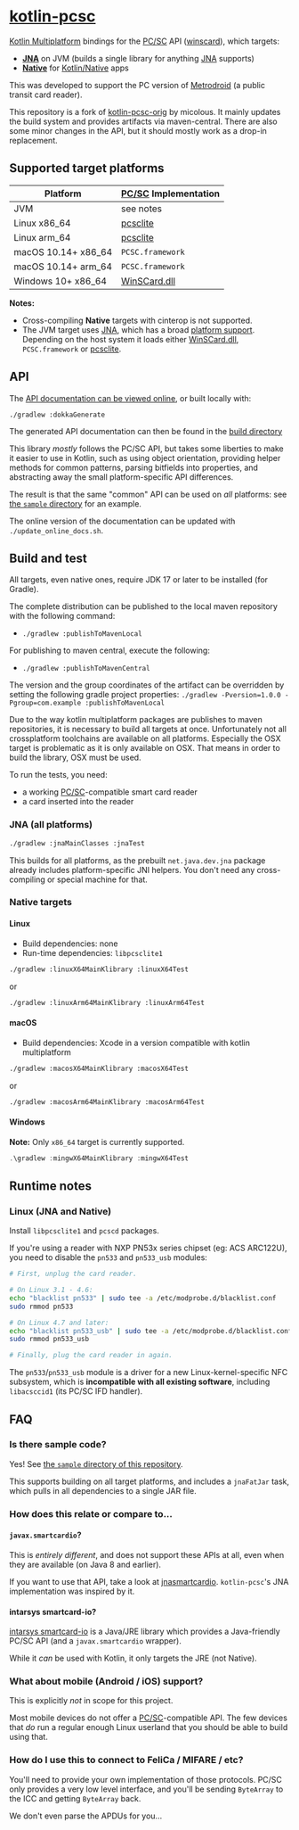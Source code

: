 # [kotlin-pcsc][]

[Kotlin Multiplatform][multi] bindings for the [PC/SC][] API ([winscard][]),
which targets:

* **[JNA][]** on JVM (builds a single library for anything [JNA][] supports)
* **[Native][]** for [Kotlin/Native][native] apps

This was developed to support the PC version of [Metrodroid][] (a public transit
card reader).

This repository is a fork of [kotlin-pcsc-orig][] by micolous.
It mainly updates the build system and provides artifacts via maven-central.
There are also some minor changes in the API, but it should mostly work as a drop-in replacement.

## Supported target platforms

Platform            | [PC/SC][] Implementation
------------------- |--------------------------
JVM                 | see notes
Linux x86_64        | [pcsclite][]
Linux arm_64        | [pcsclite][]
macOS 10.14+ x86_64 | `PCSC.framework`
macOS 10.14+ arm_64 | `PCSC.framework`
Windows 10+ x86_64  | [WinSCard.dll][winscard]

**Notes:** 

- Cross-compiling **Native** targets with cinterop is not supported.
- The JVM target uses [JNA][], which has a broad [platform support](https://github.com/java-native-access/jna/tree/master/lib/native). 
  Depending on the host system it loads either [WinSCard.dll][winscard], `PCSC.framework` or [pcsclite][].

## API

The [API documentation can be viewed online][api-docs], or built locally with:

`./gradlew :dokkaGenerate`

The generated API documentation can then be found in the [build directory](./build/dokka/html/index.html)

This library _mostly_ follows the PC/SC API, but takes some liberties to make it
easier to use in Kotlin, such as using object orientation, providing helper
methods for common patterns, parsing bitfields into properties, and abstracting
away the small platform-specific API differences.

The result is that the same "common" API can be used on _all_ platforms: see
[the `sample` directory](./sample/) for an example.

The online version of the documentation can be updated with `./update_online_docs.sh`.

## Build and test

All targets, even native ones, require JDK 17 or later to be installed (for Gradle).

The complete distribution can be published to the local maven repository with the following command:

* `./gradlew :publishToMavenLocal`

For publishing to maven central, execute the following:

* `./gradlew :publishToMavenCentral`

The version and the group coordinates of the artifact can be overridden by setting the following gradle project properties:
`./gradlew -Pversion=1.0.0 -Pgroup=com.example :publishToMavenLocal`

Due to the way kotlin multiplatform packages are publishes to maven repositories, it is necessary to build all targets at once.
Unfortunately not all crossplatform toolchains are available on all platforms.
Especially the OSX target is problematic as it is only available on OSX.
That means in order to build the library, OSX must be used.

To run the tests, you need:

* a working [PC/SC][]-compatible smart card reader
* a card inserted into the reader

### JNA (all platforms)

```sh
./gradlew :jnaMainClasses :jnaTest
```

This builds for all platforms, as the prebuilt `net.java.dev.jna` package already includes
platform-specific JNI helpers.  You don't need any cross-compiling or special machine for that.

### Native targets

#### Linux

* Build dependencies: none
* Run-time dependencies: `libpcsclite1`

```sh
./gradlew :linuxX64MainKlibrary :linuxX64Test
```

or

```sh
./gradlew :linuxArm64MainKlibrary :linuxArm64Test
```

#### macOS

* Build dependencies: Xcode in a version compatible with kotlin multiplatform

```sh
./gradlew :macosX64MainKlibrary :macosX64Test
```

or

```sh
./gradlew :macosArm64MainKlibrary :macosArm64Test
```

#### Windows

**Note:** Only `x86_64` target is currently supported.

```powershell
.\gradlew :mingwX64MainKlibrary :mingwX64Test
```

## Runtime notes

### Linux (JNA and Native)

Install `libpcsclite1` and `pcscd` packages.

If you're using a reader with NXP PN53x series chipset (eg: ACS ARC122U), you
need to disable the `pn533` and `pn533_usb` modules:

```sh
# First, unplug the card reader.

# On Linux 3.1 - 4.6:
echo "blacklist pn533" | sudo tee -a /etc/modprobe.d/blacklist.conf
sudo rmmod pn533

# On Linux 4.7 and later:
echo "blacklist pn533_usb" | sudo tee -a /etc/modprobe.d/blacklist.conf
sudo rmmod pn533_usb

# Finally, plug the card reader in again.
```

The `pn533`/`pn533_usb` module is a driver for a new Linux-kernel-specific NFC
subsystem, which is **incompatible with all existing software**, including
`libacsccid1` (its PC/SC IFD handler).

## FAQ

### Is there sample code?

Yes!  See [the `sample` directory of this repository](./sample/).

This supports building on all target platforms, and includes a `jnaFatJar` task, which pulls in all
dependencies to a single JAR file.

### How does this relate or compare to...

#### `javax.smartcardio`?

This is _entirely different_, and does not support these APIs at all, even when
they are available (on Java 8 and earlier).

If you want to use that API, take a look at [jnasmartcardio][]. `kotlin-pcsc`'s
JNA implementation was inspired by it.

#### intarsys smartcard-io?

[intarsys smartcard-io][intarsys] is a Java/JRE library which provides a
Java-friendly PC/SC API (and a `javax.smartcardio` wrapper).

While it _can_ be used with Kotlin, it only targets the JRE (not Native).

### What about mobile (Android / iOS) support?

This is explicitly _not_ in scope for this project.

Most mobile devices do not offer a [PC/SC][]-compatible API. The few devices
that _do_ run a regular enough Linux userland that you should be able to build
using that.

### How do I use this to connect to FeliCa / MIFARE / etc?

You'll need to provide your own implementation of those protocols. PC/SC only provides a very low
level interface, and you'll be sending `ByteArray` to the ICC and getting `ByteArray` back.

We don't even parse the APDUs for you...

[api-docs]: https://sake.github.io/kotlin-pcsc/index.html
[intarsys]: https://github.com/intarsys/smartcard-io
[JNA]: https://github.com/java-native-access/jna
[jnasmartcardio]: https://github.com/jnasmartcardio/jnasmartcardio
[kotlin-pcsc]: https://github.com/sake/kotlin-pcsc
[kotlin-pcsc-orig]: https://github.com/micolous/kotlin-pcsc
[Metrodroid]: https://github.com/metrodroid/metrodroid
[multi]: https://kotlinlang.org/docs/reference/multiplatform.html
[native]: https://kotlinlang.org/docs/reference/native-overview.html
[PC/SC]: https://www.pcscworkgroup.com/
[pcsclite]: https://pcsclite.apdu.fr/
[winscard]: https://docs.microsoft.com/en-us/windows/win32/api/winscard/
